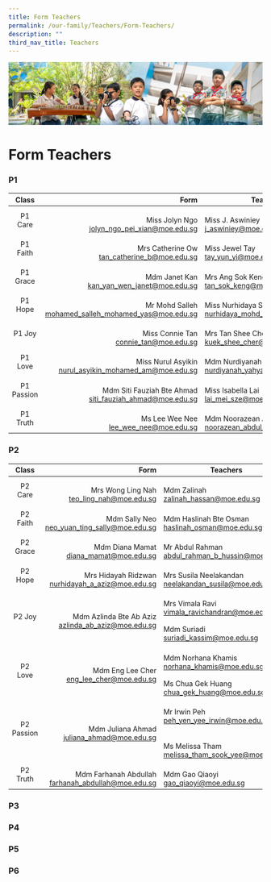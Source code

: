 ```yaml
---
title: Form Teachers
permalink: /our-family/Teachers/Form-Teachers/
description: ""
third_nav_title: Teachers
---
```

![](/images/AboutUs.jpg)

Form Teachers
=============

### **P1**

|  **Class** |                                                        **Form** | **Teachers**                                                      |
|:----------:|----------------------------------------------------------------:|-------------------------------------------------------------------|
|   P1 Care  |       <br>Miss Jolyn Ngo<br>jolyn_ngo_pei_xian@moe.edu.sg       |           <br>Miss J. Aswiniey<br>j_aswiniey@moe.edu.sg           |
|  P1 Faith  |        <br>Mrs Catherine Ow<br>tan_catherine_b@moe.edu.sg       |            <br>Miss Jewel Tay<br>tay_yun_yi@moe.edu.sg            |
|  P1 Grace  |        <br>Mdm Janet Kan<br>kan_yan_wen_janet@moe.edu.sg        |          <br>Mrs Ang Sok Keng<br>tan_sok_keng@moe.edu.sg          |
|   P1 Hope  |   <br>Mr Mohd Salleh<br>mohamed_salleh_mohamed_yas@moe.edu.sg   |    <br>Miss Nurhidaya Sidik<br>nurhidaya_mohd_sidik@moe.edu.sg    |
|   P1 Joy   |           <br>Miss Connie Tan<br>connie_tan@moe.edu.sg          |         <br>Mrs Tan Shee Cher<br>kuek_shee_cher@moe.edu.sg        |
|   P1 Love  |  <br>Miss Nurul Asyikin<br>nurul_asyikin_mohamed_am@moe.edu.sg  |      <br>Mdm Nurdiyanah Yahya<br>nurdiyanah_yahya@moe.edu.sg      |
| P1 Passion | <br>Mdm Siti Fauziah Bte Ahmad<br>siti_fauziah_ahmad@moe.edu.sg |          <br>Miss Isabella Lai<br>lai_mei_sze@moe.edu.sg          |
|  P1 Truth  |           <br>Ms Lee Wee Nee<br>lee_wee_nee@moe.edu.sg          | <br>Mdm Noorazean Abdul Rahim<br>noorazean_abdul_rahim@moe.edu.sg |



### **P2**

 |  **Class** |                                                  **Form** | **Teachers**                                                                                                    |
|:----------:|----------------------------------------------------------:|-----------------------------------------------------------------------------------------------------------------|
|   P2 Care  | <br>Mrs Wong Ling Nah<br>teo_ling_nah@moe.edu.sg          | <br>Mdm Zalinah<br>zalinah_hassan@moe.edu.sg                                                                    |
|  P2 Faith  | <br>Mdm Sally Neo<br>neo_yuan_ting_sally@moe.edu.sg       | <br>Mdm Haslinah Bte Osman<br>haslinah_osman@moe.edu.sg                                                         |
|  P2 Grace  | <br>Mdm Diana Mamat<br>diana_mamat@moe.edu.sg             | <br>Mr Abdul Rahman<br>abdul_rahman_b_hussin@moe.edu.sg                                                         |
|   P2 Hope  | <br>Mrs Hidayah Ridzwan<br>nurhidayah_a_aziz@moe.edu.sg   | <br>Mrs Susila Neelakandan<br>neelakandan_susila@moe.edu.sg                                                     |
|   P2 Joy   | <br>Mdm Azlinda Bte Ab Aziz<br>azlinda_ab_aziz@moe.edu.sg | <br>Mrs Vimala Ravi<br>vimala_ravichandran@moe.edu.sg<br><br>Mdm Suriadi<br>suriadi_kassim@moe.edu.sg           |
|   P2 Love  | <br>Mdm Eng Lee Cher<br>eng_lee_cher@moe.edu.sg           | <br>Mdm Norhana Khamis<br>norhana_khamis@moe.edu.sg<br><br>Ms Chua Gek Huang<br>chua_gek_huang@moe.edu.sg       |
| P2 Passion | <br>Mdm Juliana Ahmad<br>juliana_ahmad@moe.edu.sg         | <br>Mr Irwin Peh<br>peh_yen_yee_irwin@moe.edu.sg<br><br><br>Ms Melissa Tham<br>melissa_tham_sook_yee@moe.edu.sg |
|  P2 Truth  | <br>Mdm Farhanah Abdullah<br>farhanah_abdullah@moe.edu.sg | <br>Mdm Gao Qiaoyi<br>gao_qiaoyi@moe.edu.sg                                                                     |
 

### **P3**




### **P4**



### **P5**



### **P6**